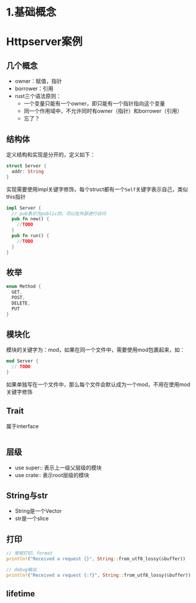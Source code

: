 # 1.基础概念

# Httpserver案例

## 几个概念

- owner：赋值，指针
- borrower：引用
- rust三个语法原则：
  - 一个变量只能有一个owner，即只能有一个指针指向这个变量
  - 同一个作用域中，不允许同时有owner（指针）和borrower（引用）
  - 忘了？

## 结构体

定义结构和实现是分开的，定义如下：

```rust
struct Server {
  addr: String
}
```

实现需要使用impl关键字修饰，每个struct都有一个`Self`关键字表示自己，类似this指针

```rust
impl Server {
  // pub表示为public的，可以在外部进行访问
  pub fn new() {
    //TODO
  }
  pub fn run() {
    //TODO
  }
}
```

## 枚举

```rust
enum Method {
  GET,
  POST,
  DELETE,
  PUT
}
```

## 模块化

模块的关键字为：mod，如果在同一个文件中，需要使用mod包裹起来，如：

```rust
mod Server {
  // TODO
}
```

如果单独写在一个文件中，那么每个文件会默认成为一个mod，不用在使用mod关键字修饰

## Trait

属于interface

```rust

```

## 层级

- use super:: 表示上一级父层级的模块
- use crate:: 表示root层级的模块

## String与str

- String是一个Vector<utf8>
- str是一个slice

## 打印

```rust
// 常规打印，format
println!("Received a request {}", String::from_utf8_lossy(&buffer))

// debug输出
println!("Received a request {:?}", String::from_utf8_lossy(&buffer))
```

## lifetime
